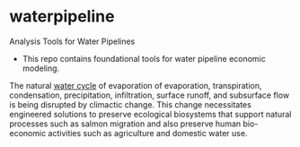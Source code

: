 # waterpipeline
Analysis Tools for Water Pipelines

- This repo contains foundational tools for water pipeline economic modeling.

The natural [water cycle](https://en.wikipedia.org/wiki/Water_cycle) of evaporation of evaporation, transpiration, condensation, precipitation, infiltration, surface runoff, and subsurface flow is being disrupted by climactic change.  This change necessitates engineered solutions to preserve ecological biosystems that support natural processes such as salmon migration and also preserve human bio-economic activities such as agriculture and domestic water use.
